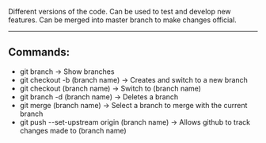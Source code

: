 Different versions of the code. Can be used to test and develop new features. Can be merged into master branch to make changes official.

<hr>

<h2>Commands:</h2>
<ul>
<li>git branch -> Show branches</li>
<li>git checkout -b (branch name) -> Creates and switch to a new branch</li>
<li>git checkout (branch name) -> Switch to (branch name)</li>
<li>git branch -d (branch name) -> Deletes a branch </li>
<li>git merge (branch name) -> Select a branch to merge with the current branch</li>
<li>git push --set-upstream origin (branch name) -> Allows github to track changes made to (branch name)</li>

</ul>

